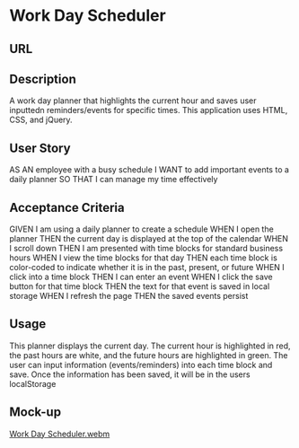# Work Day Scheduler
## URL

## Description
A work day planner that highlights the current hour and saves user inputtedn reminders/events for specific times. This application uses HTML, CSS, and jQuery.


## User Story
AS AN employee with a busy schedule
I WANT to add important events to a daily planner
SO THAT I can manage my time effectively

## Acceptance Criteria
GIVEN I am using a daily planner to create a schedule
WHEN I open the planner
THEN the current day is displayed at the top of the calendar
WHEN I scroll down
THEN I am presented with time blocks for standard business hours
WHEN I view the time blocks for that day
THEN each time block is color-coded to indicate whether it is in the past, present, or future
WHEN I click into a time block
THEN I can enter an event
WHEN I click the save button for that time block
THEN the text for that event is saved in local storage
WHEN I refresh the page
THEN the saved events persist

## Usage
This planner displays the current day.
The current hour is highlighted in red, the past hours are white, and the future hours are highlighted in green.
The user can input information (events/reminders) into each time block and save. 
Once the information has been saved, it will be in the users localStorage

## Mock-up

[Work Day Scheduler.webm](https://user-images.githubusercontent.com/107084291/203160399-64a0c669-f195-453d-8d5d-0c6b43d4d60b.webm)
